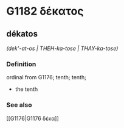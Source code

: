 # G1182 δέκατος

## dékatos

_(dek'-at-os | THEH-ka-tose | THAY-ka-tose)_

### Definition

ordinal from G1176; tenth; tenth; 

- the tenth

### See also

[[G1176|G1176 δέκα]]
